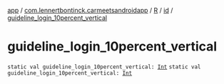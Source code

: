 [app](../../../index.md) / [com.lennertbontinck.carmeetsandroidapp](../../index.md) / [R](../index.md) / [id](index.md) / [guideline_login_10percent_vertical](./guideline_login_10percent_vertical.md)

# guideline_login_10percent_vertical

`static val guideline_login_10percent_vertical: `[`Int`](https://kotlinlang.org/api/latest/jvm/stdlib/kotlin/-int/index.html)
`static val guideline_login_10percent_vertical: `[`Int`](https://kotlinlang.org/api/latest/jvm/stdlib/kotlin/-int/index.html)